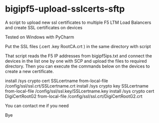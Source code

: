 # bigipf5-upload-sslcerts-sftp
A script to upload new ssl certificates to multiple F5 LTM Load Balancers and create SSL certificates on devices

Tested on Windows with PyCharm

Put the SSL files (.cert  .key RootCA.crt ) in the same directory with script

That script reads the F5 IP addresses from bigipf5ips.txt and connect the devices in the list one by one with SCP and upload the files to required directory.
Then you can execute the commands below on the devices to create a new certificate.

install /sys crypto cert SSLcertname from-local-file /config/ssl/ssl.crt/SSLcertname.crt
install /sys crypto key SSLcertname from-local-file /config/ssl/ssl.key/SSLcertname.key
install /sys crypto cert DigiCertRootG2 from-local-file /config/ssl/ssl.crt/DigiCertRootG2.crt


You can contact me if you need

Bye 




